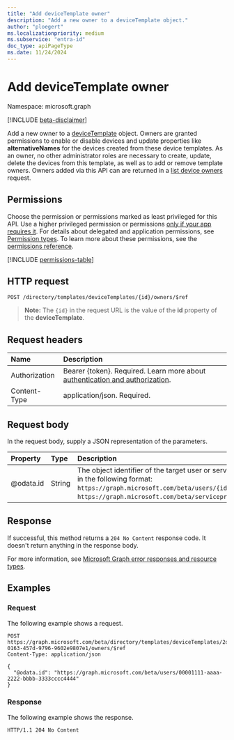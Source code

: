 ```yaml
---
title: "Add deviceTemplate owner"
description: "Add a new owner to a deviceTemplate object."
author: "ploegert"
ms.localizationpriority: medium
ms.subservice: "entra-id"
doc_type: apiPageType
ms.date: 11/24/2024
---
```


# Add deviceTemplate owner

Namespace: microsoft.graph

[!INCLUDE [beta-disclaimer](../../includes/beta-disclaimer.md)]

Add a new owner to a [deviceTemplate](../resources/devicetemplate.md) object. Owners are granted permissions to enable or disable devices and update properties like **alternativeNames** for the devices created from these device templates. As an owner, no other administrator roles are necessary to create, update, delete the devices from this template, as well as to add or remove template owners. Owners added via this API can are returned in a [list device owners](../api/devicetemplate-list-owners.md) request. 

## Permissions

Choose the permission or permissions marked as least privileged for this API. Use a higher privileged permission or permissions [only if your app requires it](/graph/permissions-overview#best-practices-for-using-microsoft-graph-permissions). For details about delegated and application permissions, see [Permission types](/graph/permissions-overview#permission-types). To learn more about these permissions, see the [permissions reference](/graph/permissions-reference).

<!-- {
  "blockType": "permissions",
  "name": "devicetemplate-post-owners-permissions"
}
-->
[!INCLUDE [permissions-table](../includes/permissions/devicetemplate-post-owners-permissions.md)]

## HTTP request

<!-- { "blockType": "ignored" } -->
```http
POST /directory/templates/deviceTemplates/{id}/owners/$ref
```

>**Note:** The `{id}` in the request URL is the value of the **id** property of the **deviceTemplate**.

## Request headers

|Name|Description|
|:---|:---|
|Authorization|Bearer {token}. Required. Learn more about [authentication and authorization](/graph/auth/auth-concepts).|
|Content-Type|application/json. Required.|

## Request body

In the request body, supply a JSON representation of the parameters.

|Property|Type|Description|
|:---|:---|:---|
|@odata.id|String|The object identifier of the target user or service principal, in the following format: `https://graph.microsoft.com/beta/users/{id}` or `https://graph.microsoft.com/beta/serviceprincipals/{id}`. |

## Response

If successful, this method returns a `204 No Content` response code. It doesn't return anything in the response body.

For more information, see [Microsoft Graph error responses and resource types](/graph/errors).

## Examples

### Request

The following example shows a request.
<!-- {
  "blockType": "request",
  "name": "create_directoryobject_from_directoryobjects"
}
-->
``` http
POST https://graph.microsoft.com/beta/directory/templates/deviceTemplates/2d62b12a-0163-457d-9796-9602e9807e1/owners/$ref
Content-Type: application/json

{
  "@odata.id": "https://graph.microsoft.com/beta/users/00001111-aaaa-2222-bbbb-3333cccc4444"
}
```

### Response

The following example shows the response.
<!-- {
  "blockType": "response",
  "truncated": true
}
-->
``` http
HTTP/1.1 204 No Content
```

